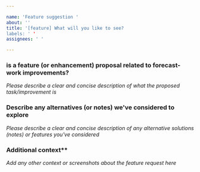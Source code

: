 ```yaml
---

name: 'Feature suggestion '
about: ''
title: '[feature] What will you like to see?
labels: ' '
assignees: ' '

---
```


### is a feature (or enhancement) proposal related to forecast-work improvements?

_Please describe a clear and concise description of what the proposed task/improvement is_


### Describe any alternatives (or notes) we've considered to explore

_Please describe a clear and concise description of any alternative solutions (notes) or features you've considered_

### Additional context**
_Add any other context or screenshots about the feature request here_